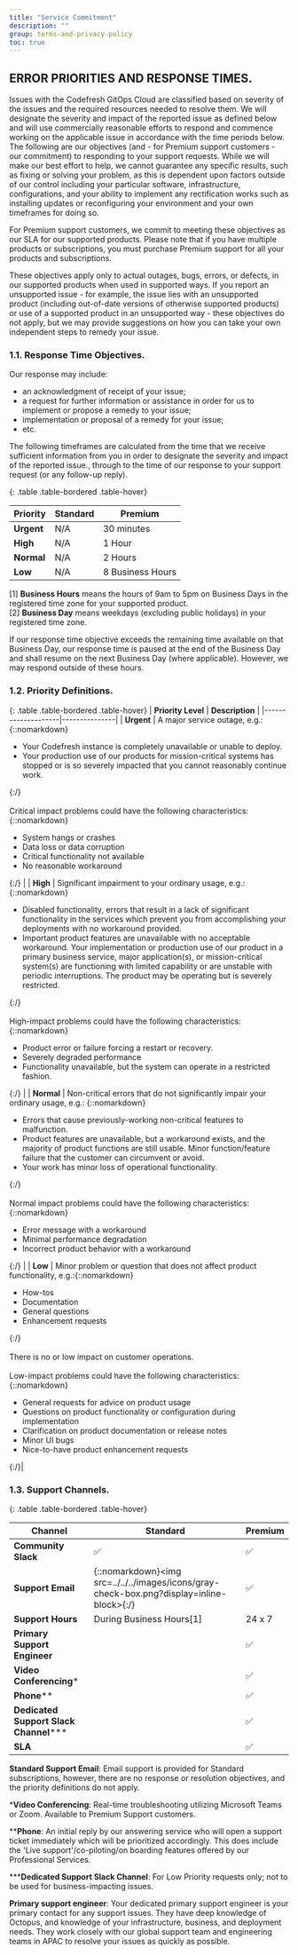 ```yaml
---
title: "Service Commitment"
description: ""
group: terms-and-privacy-policy
toc: true
---
```



## ERROR PRIORITIES AND RESPONSE TIMES.

Issues with the Codefresh GitOps Cloud are classified based on severity of the issues and the required resources needed to resolve them. We will designate the severity and impact of the reported issue as defined below and will use commercially reasonable efforts to respond and commence working on the applicable issue in accordance with the time periods below.  The following are our objectives (and - for Premium support customers - our commitment) to responding to your support requests. While we will make our best effort to help, we cannot guarantee any specific results, such as fixing or solving your problem, as this is dependent upon factors outside of our control including your particular software, infrastructure, configurations, and your ability to implement any rectification works such as installing updates or reconfiguring your environment and your own timeframes for doing so.

For Premium support customers, we commit to meeting these objectives as our SLA for our supported products. Please note that if you have multiple products or subscriptions, you must purchase Premium support for all your products and subscriptions. 


These objectives apply only to actual outages, bugs, errors, or defects, in our supported products when used in supported ways. If you report an unsupported issue - for example, the issue lies with an unsupported product (including out-of-date versions of otherwise supported products) or use of a supported product in an unsupported way - these objectives do not apply, but we may provide suggestions on how you can take your own independent steps to remedy your issue. 
  


### 1.1. Response Time Objectives. 

Our response may include:
  
* an acknowledgment of receipt of your issue; 
* a request for further information or assistance in order for us to implement or propose a remedy to your issue; 
* implementation or proposal of a remedy for your issue; 
* etc.

The following timeframes are calculated from the time that we receive sufficient information from you in order to designate the severity and impact of the reported issue., through to the time of our response to your support request (or any follow-up reply). 

{: .table .table-bordered .table-hover}

| **Priority**  | **Standard**   |  **Premium**  |
|-----------|---------------------|-----    |
| **Urgent**    | N/A             | 30 minutes |
| **High**      | N/A             |  1 Hour   |
| **Normal**    | N/A             |  2 Hours  |
| **Low**       | N/A             |  8 Business Hours |

[1] **Business Hours** means the hours of 9am to 5pm on Business Days in the registered time zone for your supported product.  
[2] **Business Day** means weekdays (excluding public holidays) in your registered time zone.



If our response time objective exceeds the remaining time available on that Business Day, our response time is paused at the end of the Business Day and shall resume on the next Business Day (where applicable). However, we may respond outside of these hours. 


### 1.2. Priority Definitions.

{: .table .table-bordered .table-hover}
| **Priority Level** | **Description** |
|--------------------|---------------|
| **Urgent**  | A major service outage, e.g.: {::nomarkdown}<ul><li>Your Codefresh instance is completely unavailable or unable to deploy.</li><li> Your production use of our products for mission-critical systems has stopped or is so severely impacted that you cannot reasonably continue work.</li></ul>{:/} <br><br> Critical impact problems could have the following characteristics:{::nomarkdown}<ul><li>System hangs or crashes</li><li>Data loss or data corruption</li><li>Critical functionality not available</li><li>No reasonable workaround</li></ul>{:/} |
| **High**  | Significant impairment to your ordinary usage, e.g.: {::nomarkdown}<ul><li>Disabled functionality, errors that result in a lack of significant functionality in the services which prevent you from accomplishing your deployments with no workaround provided.</li><li>Important product features are unavailable with no acceptable workaround. Your implementation or production use of our product in a primary business service, major application(s), or mission-critical system(s) are functioning with limited capability or are unstable with periodic interruptions. The product may be operating but is severely restricted.</li></ul>{:/} <br><br> High-impact problems could have the following characteristics: {::nomarkdown}<ul><li>Product error or failure forcing a restart or recovery.</li><li>Severely degraded performance</li><li>Functionality unavailable, but the system can operate in a restricted fashion.</li></ul>{:/} |
| **Normal**  | Non-critical errors that do not significantly impair your ordinary usage, e.g.: {::nomarkdown}<ul><li>Errors that cause previously-working non-critical features to malfunction.</li><li>Product features are unavailable, but a workaround exists, and the majority of product functions are still usable. Minor function/feature failure that the customer can circumvent or avoid.</li><li>Your work has minor loss of operational functionality.</li> </ul>{:/}<br><br>Normal impact problems could have the following characteristics:{::nomarkdown}<ul><li>Error message with a workaround</li><li>Minimal performance degradation</li><li>Incorrect product behavior with a workaround</li></ul>{:/} |
| **Low**  | Minor problem or question that does not affect product functionality, e.g.:{::nomarkdown}<ul><li>How-tos</li><li>Documentation</li><li>General questions</li><li>Enhancement requests</li></ul>{:/} <br><br> There is no or low impact on customer operations. <br><br> Low-impact problems could have the following characteristics:{::nomarkdown}<ul><li>General requests for advice on product usage</li><li>Questions on product functionality or configuration during implementation</li><li>Clarification on product documentation or release notes</li><li>Minor UI bugs</li><li> Nice-to-have product enhancement requests</li></ul>{:/}|


### 1.3. Support Channels. 

{: .table .table-bordered .table-hover}

| **Channel**                          | **Standard**        |  **Premium**  |
|--------------------------------------|------------------------|-------------|
| **Community Slack**                  | ✅                     |  ✅            |
| **Support Email**                     |  {::nomarkdown}<img src=../../../images/icons/gray-check-box.png?display=inline-block>{:/}  |  ✅            |
| **Support Hours**                     | During Business Hours[1] | 24 x 7      |
| **Primary Support Engineer**          |                        | ✅           |
| **Video Conferencing***               |                        | ✅            |
| **Phone****                         |                          | ✅           |
| **Dedicated Support Slack Channel*****  |                      | ✅           |
| **SLA**                               |                        | ✅           |

**Standard Support Email**: Email support is provided for Standard subscriptions, however, there are no response or resolution objectives, and the priority definitions do not apply.

***Video Conferencing**: Real-time troubleshooting utilizing Microsoft Teams or Zoom. Available to Premium Support customers.

****Phone**: An initial reply by our answering service who will open a support ticket immediately which will be prioritized accordingly. This does include the 'Live support'/co-piloting/on boarding features offered by our Professional Services.

*****Dedicated Support Slack Channel**: For Low Priority requests only; not to be used for business-impacting issues.

**Primary support engineer**: Your dedicated primary support engineer is your primary contact for any support issues. They have deep knowledge of Octopus, and knowledge of your infrastructure, business, and deployment needs. They work closely with our global support team and engineering teams in APAC to resolve your issues as quickly as possible.

 
